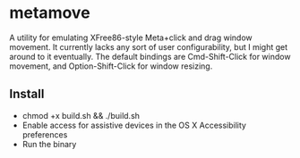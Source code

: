 # metamove

A utility for emulating XFree86-style Meta+click and drag window movement. It currently lacks any sort of user configurability, but I might get around to it eventually. The default bindings are Cmd-Shift-Click for window movement, and Option-Shift-Click for window resizing.

## Install
* chmod +x build.sh && ./build.sh
* Enable access for assistive devices in the OS X Accessibility preferences
* Run the binary
